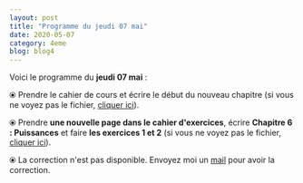 ```yaml
---
layout: post
title: "Programme du jeudi 07 mai"
date: 2020-05-07
category: 4eme
blog: blog4
---
```


Voici le programme du <b>jeudi 07 mai</b> :

⦿ Prendre le cahier de cours et écrire le début du nouveau chapitre (si vous ne voyez pas le fichier, <a href="/cours/4eme/4eme_chapitre_6_puissances.pdf">cliquer ici</a>).

<object data="/cours/4eme/4eme_chapitre_6_puissances.pdf" width="100%" height="500" type='application/pdf'></object>

⦿ Prendre <strong>une nouvelle page dans le cahier d'exercices</strong>, écrire <strong>Chapitre 6 : Puissances</strong> et faire <b>les exercices 1 et 2</b> (si vous ne voyez pas le fichier, <a href="/exercices/4eme/4eme_exercices_jeudi_07_mai_2020.pdf">cliquer ici</a>). 

<object data="/exercices/4eme/4eme_exercices_jeudi_07_mai_2020.pdf" width="100%" height="500" type='application/pdf'></object>

⦿ La correction n'est pas disponible. Envoyez moi un <a href="mailto:benjamindang2015@gmail.com">mail</a> pour avoir la correction.
